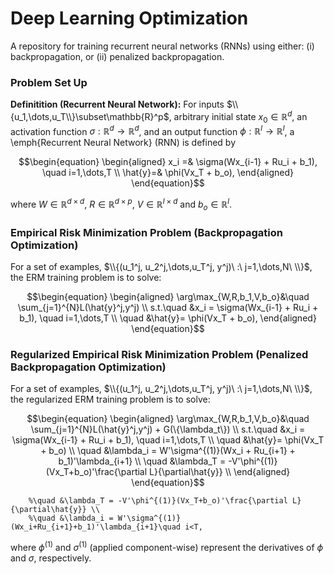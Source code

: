 # Deep Learning Optimization

A repository for training recurrent neural networks (RNNs) using either: (i) backpropagation, or (ii) penalized backpropagation.

### Problem Set Up




**Definitition (Recurrent Neural Network):** For inputs $\\{u_1,\dots,u_T\\}\subset\mathbb{R}^p$, arbitrary initial state $x_0\in\mathbb{R}^d$, an activation function $\sigma: \mathbb{R}^d\rightarrow\mathbb{R}^d$, and an output function $\phi: \mathbb{R}^l\rightarrow\mathbb{R}^l$, a \emph{Recurrent Neural Network} (RNN) is defined by
```math
\begin{equation}
	\begin{aligned}
		x_i =& \sigma(Wx_{i-1} + Ru_i + b_1), \quad i=1,\dots,T \\
		\hat{y}=& \phi(Vx_T + b_o),
	\end{aligned}
\end{equation}
```
where $W\in\mathbb{R}^{d\times d}$, $R\in\mathbb{R}^{d\times p}$, $V\in\mathbb{R}^{l\times d}$ and $b_o\in\mathbb{R}^l$.


### Empirical Risk Minimization Problem (Backpropagation Optimization)

For a set of examples, $\\{(u_1^j, u_2^j,\dots,u_T^j, y^j)\ :\  j=1,\dots,N\ \\}$, the ERM training problem is to solve:

```math
\begin{equation}
	\begin{aligned}
		\arg\max_{W,R,b_1,V,b_o}&\quad \sum_{j=1}^{N}L(\hat{y}^j,y^j) \\
		s.t.\quad  &x_i = \sigma(Wx_{i-1} + Ru_i + b_1), \quad i=1,\dots,T \\
		\quad &\hat{y}= \phi(Vx_T + b_o),
	\end{aligned}
\end{equation}
```


### Regularized Empirical Risk Minimization Problem (Penalized Backpropagation Optimization)

For a set of examples, $\\{(u_1^j, u_2^j,\dots,u_T^j, y^j)\ :\  j=1,\dots,N\ \\}$, the regularized ERM training problem is to solve:

```math
\begin{equation}
	\begin{aligned}
		\arg\max_{W,R,b_1,V,b_o}&\quad \sum_{j=1}^{N}L(\hat{y}^j,y^j) + G(\{\lambda_t\}) \\
		s.t.\quad  &x_i = \sigma(Wx_{i-1} + Ru_i + b_1), \quad i=1,\dots,T \\
		\quad &\hat{y}= \phi(Vx_T + b_o) \\
		\quad &\lambda_i = W'\sigma^{(1)}(Wx_i + Ru_{i+1} + b_1)'\lambda_{i+1} \\
		\quad &\lambda_T = -V'\phi^{(1)}(Vx_T+b_o)'\frac{\partial L}{\partial\hat{y}} \\
	\end{aligned}
\end{equation}
```
		%\quad &\lambda_T = -V'\phi^{(1)}(Vx_T+b_o)'\frac{\partial L}{\partial\hat{y}} \\
		%\quad &\lambda_i = W'\sigma^{(1)}(Wx_i+Ru_{i+1}+b_1)'\lambda_{i+1}\quad i<T,

where $\phi^{(1)}$ and $\sigma^{(1)}$ (applied component-wise) represent the derivatives of $\phi$ and $\sigma$, respectively.